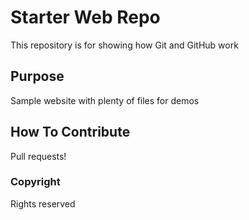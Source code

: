 # Starter Web Repo

This repository is for showing how Git and GitHub work

## Purpose

Sample website with plenty of files for demos

## How To Contribute

Pull requests!

### Copyright

Rights reserved